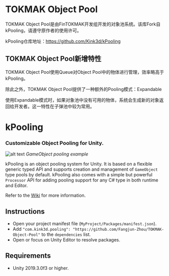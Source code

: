 # TOKMAK Object Pool

TOKMAK Object Pool是由FinTOKMAK开发组开发的对象池系统。该库Fork自kPooling，请遵守原作者的使用许可。

kPooling仓库地址：https://github.com/Kink3d/kPooling

## TOKMAK Object Pool新增特性

TOKMAK Object Pool使用Queue对Object Pool中的物体进行管理，效率略高于kPooling。

除此之外，TOKMAK Object Pool提供了一种额外的Pooling模式：Expandable

使用Expandable模式时，如果对象池中没有可用的物体，系统会生成新的对象返回给开发者。这一特性在子弹池中较为常用。

# kPooling
### Customizable Object Pooling for Unity.

![alt text](https://github.com/Kink3d/kPooling/wiki/Images/Home00.png?raw=true)
*GameObject pooling example*

kPooling is an object pooling system for Unity. It is based on a flexible generic typed API and supports creation and management of `GameObject` type pools by default. kPooling also comes with a simple but powerful `Processor` API for adding pooling support for any C# type in both runtime and Editor.

Refer to the [Wiki](https://github.com/Kink3d/kPooling/wiki/Home) for more information.

## Instructions
- Open your project manifest file (`MyProject/Packages/manifest.json`).
- Add `"com.kink3d.pooling": "https://github.com/Fangjun-Zhou/TOKMAK-Object-Pool"` to the `dependencies` list.
- Open or focus on Unity Editor to resolve packages.

## Requirements
- Unity 2019.3.0f3 or higher.
